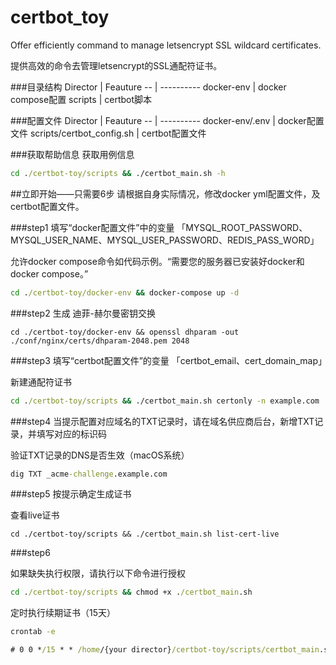 # certbot_toy
Offer efficiently command to manage letsencrypt SSL wildcard certificates.

提供高效的命令去管理letsencrypt的SSL通配符证书。

###目录结构
Director  | Feauture
--      | ----------
 docker-env   | docker compose配置
 scripts | certbot脚本

###配置文件
Director  | Feauture
--      | ----------
 docker-env/.env   | docker配置文件
 scripts/certbot_config.sh | certbot配置文件

###获取帮助信息
获取用例信息

```cmd
cd ./certbot-toy/scripts && ./certbot_main.sh -h
```

##立即开始——只需要6步
请根据自身实际情况，修改docker yml配置文件，及certbot配置文件。

###step1
填写“docker配置文件”中的变量
「MYSQL_ROOT_PASSWORD、MYSQL_USER_NAME、MYSQL_USER_PASSWORD、REDIS_PASS_WORD」

允许docker compose命令如代码示例。“需要您的服务器已安装好docker和docker compose。”

```cmd
cd ./certbot-toy/docker-env && docker-compose up -d
```

###step2
生成 迪菲-赫尔曼密钥交换

```
cd ./certbot-toy/docker-env && openssl dhparam -out ./conf/nginx/certs/dhparam-2048.pem 2048
```

###step3
填写“certbot配置文件”的变量
「certbot_email、cert_domain_map」

新建通配符证书

```cmd
cd ./certbot-toy/scripts && ./certbot_main.sh certonly -n example.com
```

###step4
当提示配置对应域名的TXT记录时，请在域名供应商后台，新增TXT记录，并填写对应的标识码

验证TXT记录的DNS是否生效（macOS系统）
```cmd
dig TXT _acme-challenge.example.com
```

###step5
按提示确定生成证书

查看live证书
```
cd ./certbot-toy/scripts && ./certbot_main.sh list-cert-live
```

###step6

如果缺失执行权限，请执行以下命令进行授权
```cmd
cd ./certbot-toy/scripts && chmod +x ./certbot_main.sh
```

定时执行续期证书（15天）
```cmd
crontab -e

# 0 0 */15 * * /home/{your director}/certbot-toy/scripts/certbot_main.sh renew -n example.com >> /home/{your director}/certbot-toy/docker-env/log/letsencrypt/cron.log 2>&1
```
